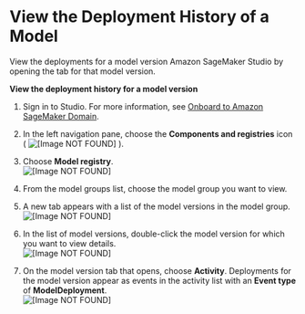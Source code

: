 # View the Deployment History of a Model<a name="model-registry-deploy-history"></a>

View the deployments for a model version Amazon SageMaker Studio by opening the tab for that model version\.

**View the deployment history for a model version**

1. Sign in to Studio\. For more information, see [Onboard to Amazon SageMaker Domain](gs-studio-onboard.md)\.

1. In the left navigation pane, choose the **Components and registries** icon \( ![\[Image NOT FOUND\]](http://docs.aws.amazon.com/sagemaker/latest/dg/images/icons/Components_registries.png) \)\.

1. Choose **Model registry**\.  
![\[Image NOT FOUND\]](http://docs.aws.amazon.com/sagemaker/latest/dg/images/model_registry/model-registry.png)

1. From the model groups list, choose the model group you want to view\.

1. A new tab appears with a list of the model versions in the model group\.  
![\[Image NOT FOUND\]](http://docs.aws.amazon.com/sagemaker/latest/dg/images/model_registry/model-versions.png)

1. In the list of model versions, double\-click the model version for which you want to view details\.  
![\[Image NOT FOUND\]](http://docs.aws.amazon.com/sagemaker/latest/dg/images/model_registry/model-versions.png)

1. On the model version tab that opens, choose **Activity**\. Deployments for the model version appear as events in the activity list with an **Event type** of **ModelDeployment**\.  
![\[Image NOT FOUND\]](http://docs.aws.amazon.com/sagemaker/latest/dg/images/model_registry/model-view-deployment.png)